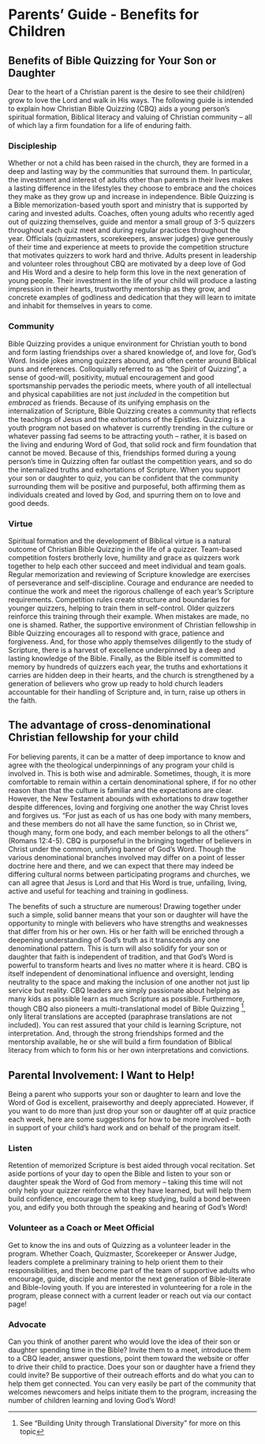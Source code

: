# Parents’ Guide - Benefits for Children

## Benefits of Bible Quizzing for Your Son or Daughter

Dear to the heart of a Christian parent is the desire to see their child(ren) grow to love the Lord and walk in His ways. The following guide is intended to explain how Christian Bible Quizzing (CBQ) aids a young person’s spiritual formation, Biblical literacy and valuing of Christian community – all of which lay a firm foundation for a life of enduring faith.

### Discipleship

Whether or not a child has been raised in the church, they are formed in a deep and lasting way by the communities that surround them. In particular, the investment and interest of adults other than parents in their lives makes a lasting difference in the lifestyles they choose to embrace and the choices they make as they grow up and increase in independence. Bible Quizzing is a Bible memorization-based youth sport and ministry that is supported by caring and invested adults. Coaches, often young adults who recently aged out of quizzing themselves, guide and mentor a small group of 3-5 quizzers throughout each quiz meet and during regular practices throughout the year. Officials (quizmasters, scorekeepers, answer judges) give generously of their time and experience at meets to provide the competition structure that motivates quizzers to work hard and thrive. Adults present in leadership and volunteer roles throughout CBQ are motivated by a deep love of God and His Word and a desire to help form this love in the next generation of young people. Their investment in the life of your child will produce a lasting impression in their hearts, trustworthy mentorship as they grow, and concrete examples of godliness and dedication that they will learn to imitate and inhabit for themselves in years to come.

### Community

Bible Quizzing provides a unique environment for Christian youth to bond and form lasting friendships over a shared knowledge of, and love for, God’s Word. Inside jokes among quizzers abound, and often center around Biblical puns and references. Colloquially referred to as “the Spirit of Quizzing”, a sense of good-will, positivity, mutual encouragement and good sportsmanship pervades the periodic meets, where youth of all intellectual and physical capabilities are not just *included* in the competition but *embraced* as friends. Because of its unifying emphasis on the internalization of Scripture, Bible Quizzing creates a community that reflects the teachings of Jesus and the exhortations of the Epistles. Quizzing is a youth program not based on whatever is currently trending in the culture or whatever passing fad seems to be attracting youth – rather, it is based on the living and enduring Word of God, that solid rock and firm foundation that cannot be moved. Because of this, friendships formed during a young person’s time in Quizzing often far outlast the competition years, and so do the internalized truths and exhortations of Scripture. When you support your son or daughter to quiz, you can be confident that the community surrounding them will be positive and purposeful, both affirming them as individuals created and loved by God, and spurring them on to love and good deeds.

### Virtue

Spiritual formation and the development of Biblical virtue is a natural outcome of Christian Bible Quizzing in the life of a quizzer. Team-based competition fosters brotherly love, humility and grace as quizzers work together to help each other succeed and meet individual and team goals. Regular memorization and reviewing of Scripture knowledge are exercises of perseverance and self-discipline. Courage and endurance are needed to continue the work and meet the rigorous challenge of each year’s Scripture requirements. Competition rules create structure and boundaries for younger quizzers, helping to train them in self-control. Older quizzers reinforce this training through their example. When mistakes are made, no one is shamed. Rather, the supportive environment of Christian fellowship in Bible Quizzing encourages all to respond with grace, patience and forgiveness. And, for those who apply themselves diligently to the study of Scripture, there is a harvest of excellence underpinned by a deep and lasting knowledge of the Bible. Finally, as the Bible itself is committed to memory by hundreds of quizzers each year, the truths and exhortations it carries are hidden deep in their hearts, and the church is strengthened by a generation of believers who grow up ready to hold church leaders accountable for their handling of Scripture and, in turn, raise up others in the faith.

## The advantage of cross-denominational Christian fellowship for your child

For believing parents, it can be a matter of deep importance to know and agree with the theological underpinnings of any program your child is involved in. This is both wise and admirable. Sometimes, though, it is more comfortable to remain within a certain denominational sphere, if for no other reason than that the culture is familiar and the expectations are clear. However, the New Testament abounds with exhortations to draw together despite differences, loving and forgiving one another the way Christ loves and forgives us. “For just as each of us has one body with many members, and these members do not all have the same function, so in Christ we, though many, form one body, and each member belongs to all the others” (Romans 12:4-5). CBQ is purposeful in the bringing together of believers in Christ under the common, unifying banner of God’s Word. Though the various denominational branches involved may differ on a point of lesser doctrine here and there, and we can expect that there may indeed be differing cultural norms between participating programs and churches, we can all agree that Jesus is Lord and that His Word is true, unfailing, living, active and useful for teaching and training in godliness.

The benefits of such a structure are numerous! Drawing together under such a simple, solid banner means that your son or daughter will have the opportunity to mingle with believers who have strengths and weaknesses that differ from his or her own. His or her faith will be enriched through a deepening understanding of God’s truth as it transcends any one denominational pattern. This is turn will also solidify for your son or daughter that faith is independent of tradition, and that God’s Word is powerful to transform hearts and lives no matter where it is heard. CBQ is itself independent of denominational influence and oversight, lending neutrality to the space and making the inclusion of one another not just lip service but reality. CBQ leaders are simply passionate about helping as many kids as possible learn as much Scripture as possible. Furthermore, though CBQ also pioneers a multi-translational model of Bible Quizzing [^1], only literal translations are accepted (paraphrase translations are not included). You can rest assured that your child is learning Scripture, not interpretation. And, through the strong friendships formed and the mentorship available, he or she will build a firm foundation of Biblical literacy from which to form his or her own interpretations and convictions.

[^1]: See “Building Unity through Translational Diversity” for more on this topic

## Parental Involvement: I Want to Help!

Being a parent who supports your son or daughter to learn and love the Word of God is excellent, praiseworthy and deeply appreciated. However, if you want to do more than just drop your son or daughter off at quiz practice each week, here are some suggestions for how to be more involved – both in support of your child’s hard work and on behalf of the program itself.

### Listen

Retention of memorized Scripture is best aided through vocal recitation. Set aside portions of your day to open the Bible and listen to your son or daughter speak the Word of God from memory – taking this time will not only help your quizzer reinforce what they have learned, but will help them build confidence, encourage them to keep studying, build a bond between you, and edify you both through the speaking and hearing of God’s Word!

### Volunteer as a Coach or Meet Official

Get to know the ins and outs of Quizzing as a volunteer leader in the program. Whether Coach, Quizmaster, Scorekeeper or Answer Judge, leaders complete a preliminary training to help orient them to their responsibilities, and then become part of the team of supportive adults who encourage, guide, disciple and mentor the next generation of Bible-literate and Bible-loving youth. If you are interested in volunteering for a role in the program, please connect with a current leader or reach out via our contact page!

### Advocate

Can you think of another parent who would love the idea of their son or daughter spending time in the Bible? Invite them to a meet, introduce them to a CBQ leader, answer questions, point them toward the website or offer to drive their child to practice. Does your son or daughter have a friend they could invite? Be supportive of their outreach efforts and do what you can to help them get connected. You can very easily be part of the community that welcomes newcomers and helps initiate them to the program, increasing the number of children learning and loving God’s Word!
